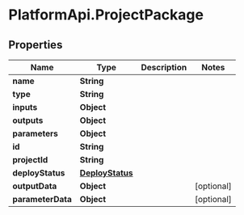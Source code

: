 # PlatformApi.ProjectPackage

## Properties

| Name              | Type                                | Description | Notes      |
| ----------------- | ----------------------------------- | ----------- | ---------- |
| **name**          | **String**                          |             |
| **type**          | **String**                          |             |
| **inputs**        | **Object**                          |             |
| **outputs**       | **Object**                          |             |
| **parameters**    | **Object**                          |             |
| **id**            | **String**                          |             |
| **projectId**     | **String**                          |             |
| **deployStatus**  | [**DeployStatus**](DeployStatus.md) |             |
| **outputData**    | **Object**                          |             | [optional] |
| **parameterData** | **Object**                          |             | [optional] |
